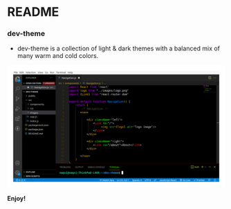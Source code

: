 # README
### dev-theme
* dev-theme is a collection of light & dark themes with a balanced mix of many warm and cold colors.

![dev-theme](dev-theme.png "dev-theme")


**Enjoy!**
